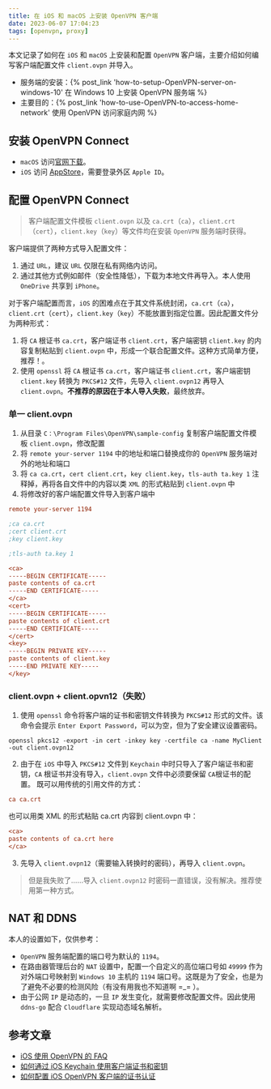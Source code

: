 ```yaml
---
title: 在 iOS 和 macOS 上安装 OpenVPN 客户端
date: 2023-06-07 17:04:23
tags: [openvpn, proxy]
---
```


本文记录了如何在 `iOS` 和 `macOS` 上安装和配置 `OpenVPN` 客户端，主要介绍如何编写客户端配置文件 `client.ovpn` 并导入。

<!-- more -->

- 服务端的安装：{% post_link 'how-to-setup-OpenVPN-server-on-windows-10' 在 Windows 10 上安装 OpenVPN 服务端 %}
- 主要目的：{% post_link 'how-to-use-OpenVPN-to-access-home-network' 使用 OpenVPN 访问家庭内网 %}


## 安装 OpenVPN Connect

- `macOS` 访问[官网下载](https://openvpn.net/client-connect-vpn-for-mac-os/)。
- `iOS` 访问 [AppStore](https://itunes.apple.com/us/app/openvpn-connect/id590379981?mt=8)，需要登录外区 `Apple ID`。


## 配置 OpenVPN Connect

> 客户端配置文件模板 `client.ovpn` 以及 `ca.crt`（`ca`），`client.crt`（`cert`），`client.key`（`key`）等文件均在安装 `OpenVPN` 服务端时获得。

客户端提供了两种方式导入配置文件：

1. 通过 `URL`，建议 `URL` 仅限在私有网络内访问。
2. 通过其他方式例如邮件（安全性降低），下载为本地文件再导入。本人使用 `OneDrive` 共享到 `iPhone`。

对于客户端配置而言，`iOS` 的困难点在于其文件系统封闭，`ca.crt`（`ca`），`client.crt`（`cert`），`client.key`（`key`）不能放置到指定位置。因此配置文件分为两种形式：

1. 将 `CA` 根证书 `ca.crt`，客户端证书 `client.crt`，客户端密钥 `client.key` 的内容复制粘贴到 `client.ovpn` 中，形成一个联合配置文件。这种方式简单方便，推荐！。
2. 使用 `openssl` 将 `CA` 根证书 `ca.crt`，客户端证书 `client.crt`，客户端密钥 `client.key` 转换为 `PKCS#12` 文件，先导入 `client.ovpn12` 再导入 `client.ovpn`。**不推荐的原因在于本人导入失败**，最终放弃。

### 单一 client.ovpn

1. 从目录 `C：\Program Files\OpenVPN\sample-config` 复制客户端配置文件模板 `client.ovpn`，修改配置
2. 将 `remote your-server 1194` 中的地址和端口替换成你的 `OpenVPN` 服务端对外的地址和端口
3. 将 `ca ca.crt`，`cert client.crt`，`key client.key`，`tls-auth ta.key 1` 注释掉，再将各自文件中的内容以类 `XML` 的形式粘贴到 `client.ovpn` 中
4. 将修改好的客户端配置文件导入到客户端中

```ini
remote your-server 1194

;ca ca.crt
;cert client.crt
;key client.key

;tls-auth ta.key 1

<ca>
-----BEGIN CERTIFICATE-----
paste contents of ca.crt
-----END CERTIFICATE-----
</ca>
<cert>
-----BEGIN CERTIFICATE-----
paste contents of client.crt
-----END CERTIFICATE-----
</cert>
<key>
-----BEGIN PRIVATE KEY-----
paste contents of client.key
-----END PRIVATE KEY-----
</key>
```

### client.ovpn + client.opvn12（失败）

1. 使用 `openssl` 命令将客户端的证书和密钥文件转换为 `PKCS#12` 形式的文件。该命令会提示 `Enter Export Password`，可以为空，但为了安全建议设置密码。
```shell
openssl pkcs12 -export -in cert -inkey key -certfile ca -name MyClient -out client.ovpn12
```
2. 由于在 `iOS` 中导入 `PKCS#12` 文件到 `Keychain` 中时只导入了客户端证书和密钥，`CA` 根证书并没有导入，`client.ovpn` 文件中必须要保留 `CA`根证书的配置。
既可以用传统的引用文件的方式：
```ini
ca ca.crt
```
也可以用类 XML 的形式粘贴 ca.crt 内容到 client.ovpn 中：
```ini
<ca>
paste contents of ca.crt here
</ca>
```
3. 先导入 `client.ovpn12`（需要输入转换时的密码），再导入 `client.ovpn`。

> 但是我失败了……导入 `client.ovpn12` 时密码一直错误，没有解决。推荐使用第一种方式。


## NAT 和 DDNS

本人的设置如下，仅供参考：

- `OpenVPN` 服务端配置的端口号为默认的 `1194`。
- 在路由器管理后台的 `NAT` 设置中，配置一个自定义的高位端口号如 `49999` 作为对外端口号映射到 `Windows 10` 主机的 `1194` 端口号。这既是为了安全，也是为了避免不必要的检测风险（有没有用我也不知道啊 =_= ）。
- 由于公网 `IP` 是动态的，一旦 `IP` 发生变化，就需要修改配置文件。因此使用 `ddns-go` 配合 `Cloudflare` 实现动态域名解析。


## 参考文章

- [iOS 使用 OpenVPN 的 FAQ](https://openvpn.net/vpn-server-resources/faq-regarding-openvpn-connect-ios/)
- [如何通过 iOS Keychain 使用客户端证书和密钥](https://openvpn.net/faq/how-do-i-use-a-client-certificate-and-private-key-from-the-ios-keychain/)
- [如何配置 iOS OpenVPN 客户端的证书认证](https://help.endian.com/hc/en-us/articles/360008350974-How-to-configure-iOS-OpenVPN-client-with-certificate-authentication)